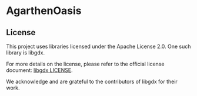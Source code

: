 # AgarthenOasis


## License

This project uses libraries licensed under the Apache License 2.0. One such library is libgdx.

For more details on the license, please refer to the official license document: [libgdx LICENSE](https://github.com/libgdx/libgdx/blob/master/LICENSE).

We acknowledge and are grateful to the contributors of libgdx for their work.



